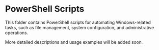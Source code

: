 # PowerShell Scripts

This folder contains PowerShell scripts for automating Windows-related tasks, such as file management, system configuration, and administrative operations.

More detailed descriptions and usage examples will be added soon.
